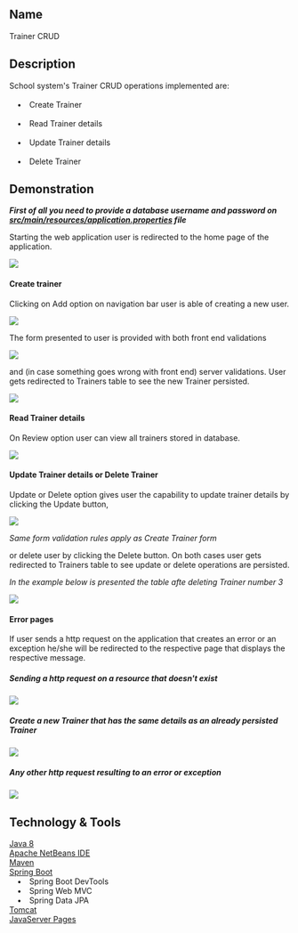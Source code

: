 
## Name

Trainer CRUD

## Description

School system's Trainer CRUD operations implemented are:\
\
&emsp;&#8226;&emsp;Create Trainer\
\
&emsp;&#8226;&emsp;Read Trainer details\
\
&emsp;&#8226;&emsp;Update Trainer details\
\
&emsp;&#8226;&emsp;Delete Trainer

## Demonstration

***First of all you need to provide a database username and password on <ins>src/main/resources/application.properties</ins> file***

Starting the web application user is redirected to the home page of the application.

<img src="screenshots/home-page.PNG" />

#### Create trainer

Clicking on Add option on navigation bar user is able of creating a new user.

<img src="screenshots/create-trainer.PNG" />

The form presented to user is provided with both front end validations

<img src="screenshots/bootstrap-validation.PNG" />

and (in case something goes wrong with front end) server validations. User gets redirected to Trainers table to see the new Trainer persisted.

<img src="screenshots/server-validation.PNG" />

#### Read Trainer details

On Review option user can view all trainers stored in database.

<img src="screenshots/read-trainer.PNG" />

#### Update Trainer details or Delete Trainer

Update or Delete option gives user the capability to update trainer details by clicking the Update button,

<img src="screenshots/update-delete-trainer.PNG" />

*Same form validation rules apply as Create Trainer form*

or delete user by clicking the Delete button. On both cases user gets redirected to Trainers table to see update or delete operations are persisted.

*In the example below is presented the table afte deleting Trainer number 3*

<img src="screenshots/read-trainer-after-delete.PNG" />

#### Error pages

If user sends a http request on the application that creates an error or an exception he/she will be redirected to the respective page that displays the respective message.  

##### Sending a http request on a resource that doesn't exist 

<img src="screenshots/error404.PNG" />

##### Create a new Trainer that has the same details as an already persisted Trainer

<img src="screenshots/duplicate-entry.PNG" />

##### Any other http request resulting to an error or exception

<img src="screenshots/error.PNG" />

## Technology & Tools

<a href="https://www.java.com/en/download/">Java 8</a> <br>
<a href="https://netbeans.org/">Apache NetBeans IDE</a> <br>
<a href="https://maven.apache.org/">Maven</a> <br>
<a href="https://spring.io/projects/spring-boot">Spring Boot</a> <br>
&emsp;&#8226;&emsp;Spring Boot DevTools\
&emsp;&#8226;&emsp;Spring Web MVC\
&emsp;&#8226;&emsp;Spring Data JPA\
<a href="http://tomcat.apache.org/">Tomcat</a> <br>
<a href="https://www.oracle.com/java/technologies/jspt.html">JavaServer Pages</a> <br>
